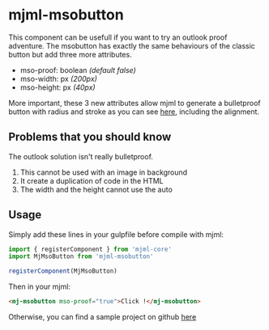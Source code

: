 # mjml-msobutton

This component can be usefull if you want to try an outlook proof adventure.
The msobutton has exactly the same behaviours of the classic button but add three more attributes.
- mso-proof: boolean *(default false)*
- mso-width: px *(200px)*
- mso-height: px *(40px)*

More important, these 3 new attributes allow mjml to generate a bulletproof button with radius and stroke as you can see [here](https://buttons.cm/), including the alignment.

## Problems that you should know

The outlook solution isn't really bulletproof.
1. This cannot be used with an image in background
2. It create a duplication of code in the HTML
3. The width and the height cannot use the auto

## Usage

Simply add these lines in your gulpfile before compile with mjml:
```javascript
import { registerComponent } from 'mjml-core'
import MjMsoButton from 'mjml-msobutton'

registerComponent(MjMsoButton)
```

Then in your mjml:
```html
<mj-msobutton mso-proof="true">Click !</mj-msobutton>
```

Otherwise, you can find a sample project on github [here](https://github.com/adrien-zinger/mjml-msobutton-sample)
